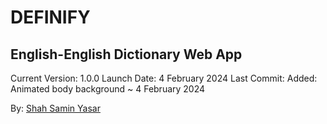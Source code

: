 # DEFINIFY

## English-English Dictionary Web App

Current Version: 1.0.0
Launch Date: 4 February 2024
Last Commit: Added: Animated body background ~ 4 February 2024

By: [Shah Samin Yasar](https://shahsaminyasar.github.io/portfolio/home.html)
